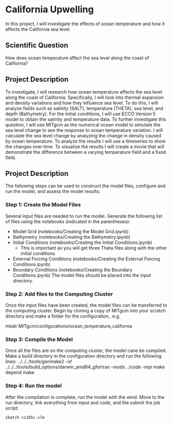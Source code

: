 # California Upwelling

In this project, I will investigate the effects of ocean temperature and how it affects the California sea level. 

## Scientific Question

How does ocean temperature affect the sea level along the coast of California?

## Project Description

To investigate, I will research how ocean temperature affects the sea level along the coast of California. Specifically, I will look into thermal expansion and density variations and how they influence sea level. To do this, I will analyze fields such as salinity (SALT), temperature (THETA), sea level, and depth (Bathymetry). For the initial conditions, I will use ECCO Version 5 model to obtain the salinity and temperature data. To further investigate this question, I will use MITgcm as the numerical ocean model to simulate the sea level change to see the response to ocean temperature variation. I will calculate the sea level change by analyzing the change in density caused by ocean temperature. To analyze the results I will use a timeseries to show the changes over time. To visualize the results I will create a movie that will demonstrate the difference between a varying temperature field and a fixed field.

## Project Description
The following steps can be used to construct the model files, configure and run the model, and assess the model results:

### Step 1: Create the Model Files
Several input files are needed to run the model. Generate the following list of files using the notebooks (indicated in the parentheses):

* Model Grid (notebooks/Creating the Model Grid.ipynb)
* Bathymetry (notebooks/Creating the Bathymetry.ipynb)
* Initial Conditions (notebooks/Creating the Initial Conditions.ipynb)
    * This is important as you will get three Theta files along with the other initial conditions
* External Forcing Conditions (notebooks/Creating the External Forcing Conditions.ipynb)
* Boundary Conditions (notebooks/Creating the Boundary Conditions.ipynb) The model files should be placed into the input 
  directory.

### Step 2: Add files to the Computing Cluster
Once the input files have been created, the model files can be transferred to the computing cluster. Begin by cloning a copy of MITgcm into your scratch directory and make a folder for the configuration, .e.g.

mkdir MITgcm/configurations/ocean_temperature_california

### Step 3: Compile the Model
Once all the files are on the computing cluster, the model cane be compiled. Make a build directory in the configuration directory and run the following lines:
../../../tools/genmake2 -of ../../../tools/build_options/darwin_amd64_gfortran -mods ../code -mpi
make depend
make

### Step 4: Run the model 
After the compilation is complete, run the model with the wind. Move to the run directory, link everything from input and code, and the submit the job script:

```bash
sbatch cs185c.slm
```
